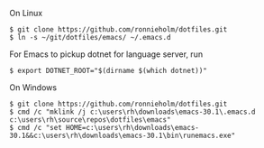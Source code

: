 On Linux

    $ git clone https://github.com/ronnieholm/dotfiles.git
    $ ln -s ~/git/dotfiles/emacs/ ~/.emacs.d

For Emacs to pickup dotnet for language server, run

    $ export DOTNET_ROOT="$(dirname $(which dotnet))"

On Windows

    $ git clone https://github.com/ronnieholm/dotfiles.git
    $ cmd /c "mklink /j c:\users\rh\downloads\emacs-30.1\.emacs.d c:\users\rh\source\repos\dotfiles\emacs"
    $ cmd /c "set HOME=c:\users\rh\downloads\emacs-30.1&&c:\users\rh\downloads\emacs-30.1\bin\runemacs.exe"
